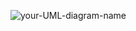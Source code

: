 ![your-UML-diagram-name](http://www.plantuml.com/plantuml/proxy?cache=no&src=https://raw.githubusercontent.com/benjb59/datacollection-management-api/master/docs/datacollection-uml.iuml)